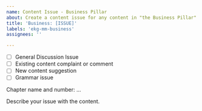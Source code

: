```yaml
---
name: Content Issue - Business Pillar
about: Create a content issue for any content in "the Business Pillar"
title: 'Business: [ISSUE]'
labels: 'ekg-mm-business'
assignees: ''

---
```


- [ ] General Discussion Issue
- [ ] Existing content complaint or comment
- [ ] New content suggestion
- [ ] Grammar issue

Chapter name and number: ...

Describe your issue with the content.
